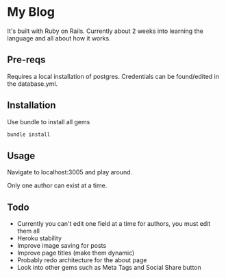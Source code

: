 # My Blog

It's built with Ruby on Rails. Currently about 2 weeks into learning the language and all about how it works.

## Pre-reqs
Requires a local installation of postgres. Credentials can be found/edited in the database.yml.

## Installation

Use bundle to install all gems

```bash
bundle install
```

## Usage

Navigate to localhost:3005 and play around.

Only one author can exist at a time.

## Todo

* Currently you can't edit one field at a time for authors, you must edit them all
* Heroku stability
* Improve image saving for posts
* Improve page titles (make them dynamic)
* Probably redo architecture for the about page
* Look into other gems such as Meta Tags and Social Share button

